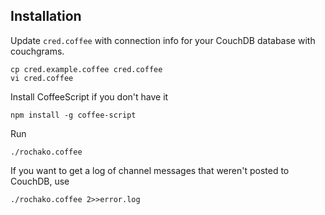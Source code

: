 Installation
------------

Update `cred.coffee` with connection info for your CouchDB database with couchgrams.

    cp cred.example.coffee cred.coffee
    vi cred.coffee

Install CoffeeScript if you don't have it

    npm install -g coffee-script

Run

    ./rochako.coffee

If you want to get a log of channel messages that weren't posted to CouchDB, use

    ./rochako.coffee 2>>error.log
